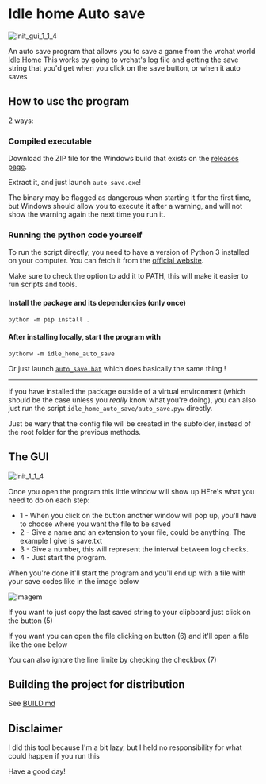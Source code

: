 # Idle home Auto save

![init_gui_1_1_4](https://github.com/fuzzyCute/Idle_home_Auto_save/assets/22378193/57ba078e-2074-4ca5-b8ab-9af4943f510e)

An auto save program that allows you to save a game from the vrchat world [Idle Home](https://vrchat.com/home/world/wrld_c16e4dee-d149-4116-adbc-16bc30b664b0)
This works by going to vrchat's log file and getting the save string that you'd get when you click on the save button, or when it auto saves

## How to use the program
2 ways:

### Compiled executable
Download the ZIP file for the Windows build that exists on
the [releases page](https://github.com/Baplar/Idle_home_Auto_save/releases/latest).

Extract it, and just launch `auto_save.exe`!

The binary may be flagged as dangerous when starting it for the first time,
but Windows should allow you to execute it after a warning,
and will not show the warning again the next time you run it.

### Running the python code yourself

To run the script directly, you need to have a version of Python 3 installed on your computer.
You can fetch it from the [official website](https://www.python.org/downloads/).

Make sure to check the option to add it to PATH, this will make it easier to run scripts and tools.

#### Install the package and its dependencies (only once)
```
python -m pip install .
```

#### After installing locally, start the program with
```
pythonw -m idle_home_auto_save
```
Or just launch [`auto_save.bat`](./auto_save.bat) which does basically the same thing !

---

If you have installed the package outside of a virtual environment
(which should be the case unless you *really* know what you're doing),
you can also just run the script `idle_home_auto_save/auto_save.pyw` directly.

Just be wary that the config file will be created in the subfolder,
instead of the root folder for the previous methods.

## The GUI

![init_1_1_4](https://github.com/fuzzyCute/Idle_home_Auto_save/assets/22378193/7f69e507-bc0a-4e41-a9c9-81e703cf56f2)

Once you open the program this little window will show up
HEre's what you need to do on each step:
* 1 - When you click on the button another window will pop up, you'll have to choose where you want the file to be saved
* 2 - Give a name and an extension to your file, could be anything. The example I give is save.txt
* 3 - Give a number, this will represent the interval between log checks.
* 4 - Just start the program.

When you're done it'll start the program and you'll end up with a file with your save codes like in the image below

![imagem](https://github.com/fuzzyCute/Idle_home_Auto_save/assets/22378193/0c039f28-6101-4f3b-9252-32e105b7cd08)

If you want to just copy the last saved string to your clipboard just click on the button (5)

If you want you can open the file clicking on button (6) and it'll open a file like the one below

You can also ignore the line limite by checking the checkbox (7)

## Building the project for distribution
See [BUILD.md](./BUILD.md)

## Disclaimer
I did this tool because I'm a bit lazy, but I held no responsibility for what could happen if you run this

Have a good day!
